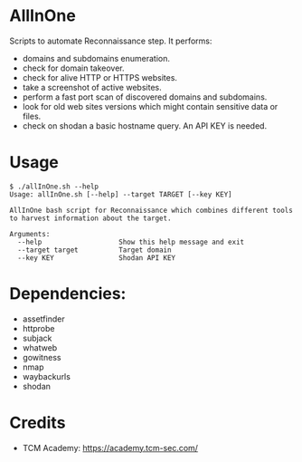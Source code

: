 # AllInOne
Scripts to automate Reconnaissance step.
It performs:
- domains and subdomains enumeration.
- check for domain takeover.
- check for alive HTTP or HTTPS websites.
- take a screenshot of active websites.
- perform a fast port scan of discovered domains and subdomains.
- look for old web sites versions which might contain sensitive data or files.
- check on shodan a basic hostname query. An API KEY is needed.

# Usage
```
$ ./allInOne.sh --help
Usage: allInOne.sh [--help] --target TARGET [--key KEY]

AllInOne bash script for Reconnaissance which combines different tools to harvest information about the target.

Arguments:
  --help                   Show this help message and exit
  --target target          Target domain
  --key KEY                Shodan API KEY
```
# Dependencies:
- assetfinder
- httprobe
- subjack
- whatweb
- gowitness 
- nmap
- waybackurls
- shodan

# Credits
- TCM Academy: https://academy.tcm-sec.com/
